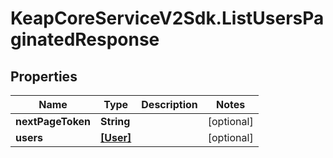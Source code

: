 # KeapCoreServiceV2Sdk.ListUsersPaginatedResponse

## Properties

Name | Type | Description | Notes
------------ | ------------- | ------------- | -------------
**nextPageToken** | **String** |  | [optional] 
**users** | [**[User]**](User.md) |  | [optional] 


